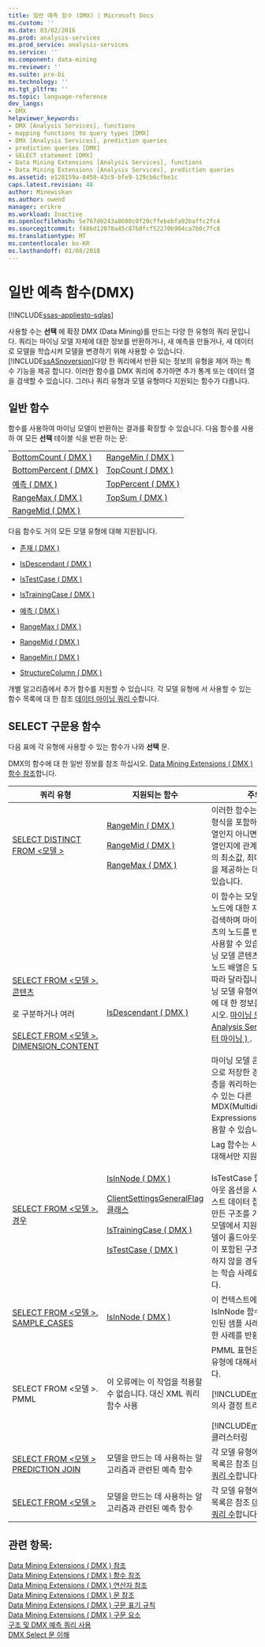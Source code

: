 ```yaml
---
title: 일반 예측 함수 (DMX) | Microsoft Docs
ms.custom: ''
ms.date: 03/02/2016
ms.prod: analysis-services
ms.prod_service: analysis-services
ms.service: ''
ms.component: data-mining
ms.reviewer: ''
ms.suite: pro-bi
ms.technology: ''
ms.tgt_pltfrm: ''
ms.topic: language-reference
dev_langs:
- DMX
helpviewer_keywords:
- DMX [Analysis Services], functions
- mapping functions to query types [DMX]
- DMX [Analysis Services], prediction queries
- prediction queries [DMX]
- SELECT statement [DMX]
- Data Mining Extensions [Analysis Services], functions
- Data Mining Extensions [Analysis Services], prediction queries
ms.assetid: e128159a-0458-43c9-bfe9-129cb6cfbe1c
caps.latest.revision: 48
author: Minewiskan
ms.author: owend
manager: erikre
ms.workload: Inactive
ms.openlocfilehash: 5e767d0243a8600c0f20cffebebfa92baffc2fc4
ms.sourcegitcommit: f486d12078a45c87b0fcf52270b904ca7b0c7fc8
ms.translationtype: MT
ms.contentlocale: ko-KR
ms.lasthandoff: 01/08/2018
---
```

# <a name="general-prediction-functions-dmx"></a>일반 예측 함수(DMX)
[!INCLUDE[ssas-appliesto-sqlas](../includes/ssas-appliesto-sqlas.md)]

  사용할 수는 **선택** 에 확장 DMX (Data Mining)를 만드는 다양 한 유형의 쿼리 문입니다. 쿼리는 마이닝 모델 자체에 대한 정보를 반환하거나, 새 예측을 만들거나, 새 데이터로 모델을 학습시켜 모델을 변경하기 위해 사용할 수 있습니다. [!INCLUDE[ssASnoversion](../includes/ssasnoversion-md.md)]다양 한 쿼리에서 반환 되는 정보의 유형을 제어 하는 특수 기능을 제공 합니다. 이러한 함수를 DMX 쿼리에 추가하면 추가 통계 또는 데이터 열을 검색할 수 있습니다. 그러나 쿼리 유형과 모델 유형마다 지원되는 함수가 다릅니다.  
  
## <a name="common-functions"></a>일반 함수  
 함수를 사용하여 마이닝 모델이 반환하는 결과를 확장할 수 있습니다. 다음 함수를 사용 하 여 모든 **선택** 테이블 식을 반환 하는 문:  
  
|||  
|-|-|  
|[BottomCount &#40; DMX &#41;](../dmx/bottomcount-dmx.md)|[RangeMin &#40; DMX &#41;](../dmx/rangemin-dmx.md)|  
|[BottomPercent &#40; DMX &#41;](../dmx/bottompercent-dmx.md)|[TopCount &#40; DMX &#41;](../dmx/topcount-dmx.md)|  
|[예측 &#40; DMX &#41;](../dmx/predict-dmx.md)|[TopPercent &#40; DMX &#41;](../dmx/toppercent-dmx.md)|  
|[RangeMax &#40; DMX &#41;](../dmx/rangemax-dmx.md)|[TopSum &#40; DMX &#41;](../dmx/topsum-dmx.md)|  
|[RangeMid &#40; DMX &#41;](../dmx/rangemid-dmx.md)||  
  
 다음 함수도 거의 모든 모델 유형에 대해 지원됩니다.  
  
-   [존재 &#40; DMX &#41;](../dmx/exists-dmx.md)  
  
-   [IsDescendant &#40; DMX &#41;](../dmx/isdescendant-dmx.md)  
  
-   [IsTestCase &#40; DMX &#41;](../dmx/istestcase-dmx.md)  
  
-   [IsTrainingCase &#40; DMX &#41;](../dmx/istrainingcase-dmx.md)  
  
-   [예측 &#40; DMX &#41;](../dmx/predict-dmx.md)  
  
-   [RangeMax &#40; DMX &#41;](../dmx/rangemax-dmx.md)  
  
-   [RangeMid &#40; DMX &#41;](../dmx/rangemid-dmx.md)  
  
-   [RangeMin &#40; DMX &#41;](../dmx/rangemin-dmx.md)  
  
-   [StructureColumn &#40; DMX &#41;](../dmx/structurecolumn-dmx.md)  
  
 개별 알고리즘에서 추가 함수를 지원할 수 있습니다. 각 모델 유형에 서 사용할 수 있는 함수 목록에 대 한 참조 [데이터 마이닝 쿼리 수](../analysis-services/data-mining/data-mining-queries.md)합니다.  
  
## <a name="functions-specific-to-select-syntax"></a>SELECT 구문용 함수  
 다음 표에 각 유형에 사용할 수 있는 함수가 나와 **선택** 문.  
  
 DMX의 함수에 대 한 일반 정보를 참조 하십시오. [Data Mining Extensions &#40; DMX &#41; 함수 참조](../dmx/data-mining-extensions-dmx-function-reference.md)합니다.  
  
|쿼리 유형|지원되는 함수|주의|  
|----------------|-------------------------|-------------|  
|[SELECT DISTINCT FROM \<모델 >](../dmx/select-distinct-from-model-dmx.md)|[RangeMin &#40; DMX &#41;](../dmx/rangemin-dmx.md)<br /><br /> [RangeMid &#40; DMX &#41;](../dmx/rangemid-dmx.md)<br /><br /> [RangeMax &#40; DMX &#41;](../dmx/rangemax-dmx.md)|이러한 함수는 숫자 데이터 형식을 포함하는 열이 연속 열인지 아니면 불연속화된 열인지에 관계없이 해당 열의 최소값, 최대값 및 평균을 제공하는 데 사용할 수 있습니다.|  
|[SELECT FROM \<모델 >. 콘텐츠](../dmx/select-from-model-content-dmx.md)<br /><br /> 로 구분하거나 여러<br /><br /> [SELECT FROM \<모델 >. DIMENSION_CONTENT](../dmx/select-from-model-dimension-content-dmx.md)|[IsDescendant &#40; DMX &#41;](../dmx/isdescendant-dmx.md)|이 함수는 모델의 지정된 노드에 대한 자식 노드를 검색하며 마이닝 모델 콘텐츠의 노드를 반복하는 데 사용할 수 있습니다. 마이닝 모델 콘텐츠에 포함된 노드 배열은 모델 유형에 따라 달라집니다. 각 마이닝 모델 유형에 대 한 구조에 대 한 정보를 참조 하십시오. [마이닝 모델 콘텐츠 &#40; Analysis Services-데이터 마이닝 &#41; ](../analysis-services/data-mining/mining-model-content-analysis-services-data-mining.md).<br /><br /> 마이닝 모델 콘텐츠를 차원으로 저장한 경우 특성 계층을 쿼리하는 데 사용할 수 있는 다른 MDX(Multidimensional Expressions) 함수도 사용할 수 있습니다.|  
|[SELECT FROM \<모델 >. 경우](../dmx/select-from-model-cases-dmx.md)|[IsInNode &#40; DMX &#41;](../dmx/isinnode-dmx.md)<br /><br /> [ClientSettingsGeneralFlag 클래스](../relational-databases/wmi-provider-configuration-classes/clientsettingsgeneralflag-class/clientsettingsgeneralflag-class.md)<br /><br /> [IsTrainingCase &#40; DMX &#41;](../dmx/istrainingcase-dmx.md)<br /><br /> [IsTestCase &#40; DMX &#41;](../dmx/istestcase-dmx.md)|Lag 함수는 시계열 모델에 대해서만 지원 됩니다.<br /><br /> IsTestCase 함수는 홀드 아웃 옵션을 사용 하 여 테스트 데이터 집합을 만드는 만든 구조를 기반으로 하는 모델에서 지원 됩니다. 모델이 홀드아웃 테스트 집합이 포함된 구조를 기반으로 하지 않을 경우 모든 사례는 학습 사례로 간주됩니다.|  
|[SELECT FROM \<모델 >. SAMPLE_CASES](../dmx/select-from-model-sample-cases-dmx.md)|[IsInNode &#40; DMX &#41;](../dmx/isinnode-dmx.md)|이 컨텍스트에서 IsInNode 함수는 이상적인된 샘플 사례 집합에 속한 사례를 반환 합니다.|  
|SELECT FROM \<모델 >. PMML|이 오류에는 이 작업을 적용할 수 없습니다. 대신 XML 쿼리 함수 사용|PMML 표현은 다음 모델 유형에 대해서만 지원됩니다.<br /><br /> [!INCLUDE[msCoName](../includes/msconame-md.md)] 의사 결정 트리<br /><br /> [!INCLUDE[msCoName](../includes/msconame-md.md)] 클러스터링|  
|[SELECT FROM \<모델 > PREDICTION JOIN](../dmx/select-from-model-prediction-join-dmx.md)|모델을 만드는 데 사용하는 알고리즘과 관련된 예측 함수|각 모델 유형에 예측 함수 목록은 참조 [데이터 마이닝 쿼리 수](../analysis-services/data-mining/data-mining-queries.md)합니다.|  
|[SELECT FROM \<모델 >](../dmx/select-from-model-dmx.md)|모델을 만드는 데 사용하는 알고리즘과 관련된 예측 함수|각 모델 유형에 예측 함수 목록은 참조 [데이터 마이닝 쿼리 수](../analysis-services/data-mining/data-mining-queries.md)합니다.|  
  
## <a name="see-also"></a>관련 항목:  
 [Data Mining Extensions &#40; DMX &#41; 참조](../dmx/data-mining-extensions-dmx-reference.md)   
 [Data Mining Extensions &#40; DMX &#41; 함수 참조](../dmx/data-mining-extensions-dmx-function-reference.md)   
 [Data Mining Extensions &#40; DMX &#41; 연산자 참조](../dmx/data-mining-extensions-dmx-operator-reference.md)   
 [Data Mining Extensions &#40; DMX &#41; 문 참조](../dmx/data-mining-extensions-dmx-statements.md)   
 [Data Mining Extensions &#40; DMX &#41; 구문 표기 규칙](../dmx/data-mining-extensions-dmx-syntax-conventions.md)   
 [Data Mining Extensions &#40; DMX &#41; 구문 요소](../dmx/data-mining-extensions-dmx-syntax-elements.md)   
 [구조 및 DMX 예측 쿼리 사용](../dmx/structure-and-usage-of-dmx-prediction-queries.md)   
 [DMX Select 문 이해](../dmx/understanding-the-dmx-select-statement.md)  
  
  
